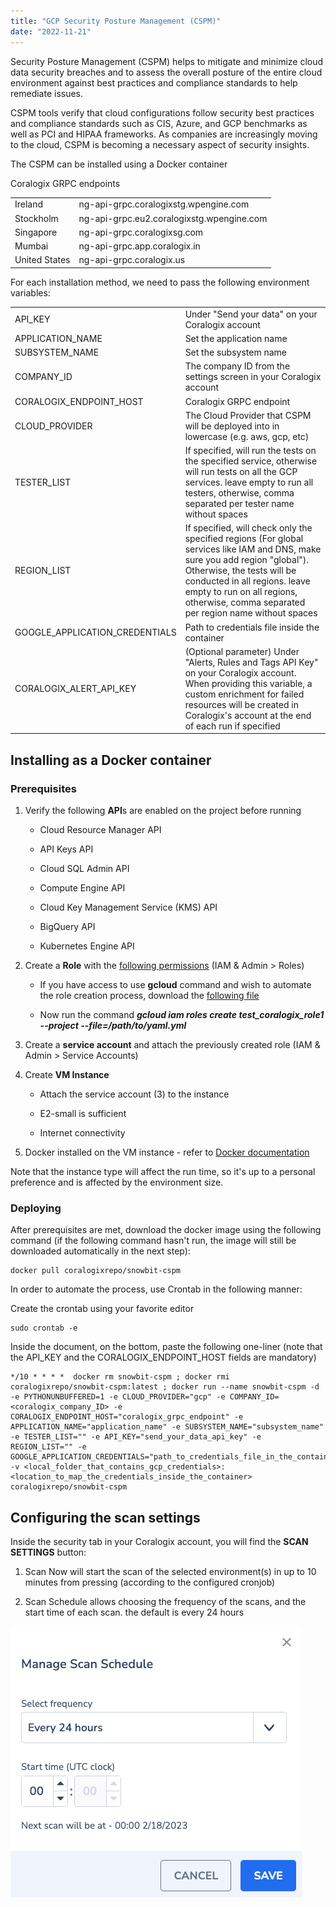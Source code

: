 ```yaml
---
title: "GCP Security Posture Management (CSPM)"
date: "2022-11-21"
---
```


Security Posture Management (CSPM) helps to mitigate and minimize cloud data security breaches and to assess the overall posture of the entire cloud environment against best practices and compliance standards to help remediate issues.

CSPM tools verify that cloud configurations follow security best practices and compliance standards such as CIS, Azure, and GCP benchmarks as well as PCI and HIPAA frameworks. As companies are increasingly moving to the cloud, CSPM is becoming a necessary aspect of security insights.

The CSPM can be installed using a Docker container

Coralogix GRPC endpoints

<table><tbody><tr><td>Ireland</td><td>ng-api-grpc.coralogixstg.wpengine.com</td></tr><tr><td>Stockholm</td><td>ng-api-grpc.eu2.coralogixstg.wpengine.com</td></tr><tr><td>Singapore</td><td>ng-api-grpc.coralogixsg.com</td></tr><tr><td>Mumbai</td><td>ng-api-grpc.app.coralogix.in</td></tr><tr><td>United States</td><td>ng-api-grpc.coralogix.us</td></tr></tbody></table>

For each installation method, we need to pass the following environment variables:

<table><tbody><tr><td>API_KEY</td><td>Under "Send your data" on your Coralogix account</td></tr><tr><td>APPLICATION_NAME</td><td>Set the application name</td></tr><tr><td>SUBSYSTEM_NAME</td><td>Set the subsystem name</td></tr><tr><td>COMPANY_ID</td><td>The company ID from the settings screen in your Coralogix account</td></tr><tr><td>CORALOGIX_ENDPOINT_HOST</td><td>Coralogix GRPC endpoint</td></tr><tr><td>CLOUD_PROVIDER</td><td>The Cloud Provider that CSPM will be deployed into in lowercase (e.g. aws, gcp, etc)</td></tr><tr><td>TESTER_LIST</td><td>If specified, will run the tests on the specified service, otherwise will run tests on all the GCP services. leave empty to run all testers, otherwise, comma separated per tester name without spaces</td></tr><tr><td>REGION_LIST</td><td>If specified, will check only the specified regions (For global services like IAM and DNS, make sure you add region "global"). Otherwise, the tests will be conducted in all regions. leave empty to run on all regions, otherwise, comma separated per region name without spaces</td></tr><tr><td>GOOGLE_APPLICATION_CREDENTIALS</td><td>Path to credentials file inside the container</td></tr><tr><td>CORALOGIX_ALERT_API_KEY</td><td>(Optional parameter) Under "Alerts, Rules and Tags API Key" on your Coralogix account.<br>When providing this variable, a custom enrichment for failed resources will be created in Coralogix's account at the end of each run if specified</td></tr></tbody></table>

## Installing as a Docker container

### Prerequisites

1. Verify the following **API**s are enabled on the project before running
    - Cloud Resource Manager API
    
    - API Keys API
    
    - Cloud SQL Admin API
    
    - Compute Engine API
    
    - Cloud Key Management Service (KMS) API
    
    - BigQuery API
    
    - Kubernetes Engine API

3. Create a **Role** with the [following permissions](https://github.com/coralogix/snowbit-cspm-policies/blob/master/GCP/cspm-gcp-permissions.txt) (IAM & Admin > Roles)
    - If you have access to use **gcloud** command and wish to automate the role creation process, download the [following file](https://github.com/coralogix/snowbit-cspm-policies/blob/master/GCP/cspm-gcp-permission-document.yml)
    
    - Now run the command **_gcloud iam roles create test\_coralogix\_role1 --project --file=/path/to/yaml.yml_**

5. Create a **service account** and attach the previously created role (IAM & Admin > Service Accounts)

7. Create **VM Instance**
    - Attach the service account (3) to the instance
    
    - E2-small is sufficient
    
    - Internet connectivity

9. Docker installed on the VM instance - refer to [Docker documentation](https://docs.docker.com/engine/install/ubuntu/)

Note that the instance type will affect the run time, so it's up to a personal preference and is affected by the environment size.

### Deploying

After prerequisites are met, download the docker image using the following command (if the following command hasn't run, the image will still be downloaded automatically in the next step):

```
docker pull coralogixrepo/snowbit-cspm
```

In order to automate the process, use Crontab in the following manner:

Create the crontab using your favorite editor

```
sudo crontab -e
```

Inside the document, on the bottom, paste the following one-liner (note that the API\_KEY and the CORALOGIX\_ENDPOINT\_HOST fields are mandatory)

```
*/10 * * * *  docker rm snowbit-cspm ; docker rmi coralogixrepo/snowbit-cspm:latest ; docker run --name snowbit-cspm -d -e PYTHONUNBUFFERED=1 -e CLOUD_PROVIDER="gcp" -e COMPANY_ID=<coralogix_company_ID> -e CORALOGIX_ENDPOINT_HOST="coralogix_grpc_endpoint" -e APPLICATION_NAME="application_name" -e SUBSYSTEM_NAME="subsystem_name" -e TESTER_LIST="" -e API_KEY="send_your_data_api_key" -e REGION_LIST="" -e GOOGLE_APPLICATION_CREDENTIALS="path_to_credentials_file_in_the_container" -v <local_folder_that_contains_gcp_credentials>:<location_to_map_the_credentials_inside_the_container> coralogixrepo/snowbit-cspm
```

## Configuring the scan settings

Inside the security tab in your Coralogix account, you will find the **SCAN SETTINGS** button:

1. Scan Now will start the scan of the selected environment(s) in up to 10 minutes from pressing (according to the configured cronjob)

3. Scan Schedule allows choosing the frequency of the scans, and the start time of each scan. the default is every 24 hours

![](images/Screenshot-2023-02-17-at-0.58.41-1.png)
